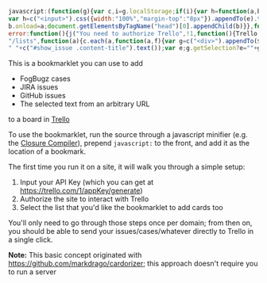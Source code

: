 ```javascript
javascript:(function(g){var c,i=g.localStorage;if(i){var h=function(a,b){return 2==arguments.length?i[a]=b:i[a]},j=function(a,b,d){var f=c("<div>").css({background:"#000",opacity:0.75,"z-index":1E4,position:"absolute",left:0,top:0,right:0,bottom:0}).appendTo("body").click(function(){e.remove();f.remove();d(null)}),e=c("<div>").css({position:"absolute",border:"1px solid #000",padding:"16px",width:300,top:64,left:(c(g).width()-200)/2,background:"#fff","z-index":1E5}).appendTo("body");c("<div>").html(a).appendTo(e);
var h=c("<input>").css({width:"100%","margin-top":"8px"}).appendTo(e).toggle(b);c("<div>").text("OK").css({width:"100%","text-align":"center",border:"1px solid #000",background:"#eee","margin-top":"8px"}).appendTo(e).click(function(){var b=h.val();e.remove();f.remove();d(b)});return e};(function(a){var b=function(){a.length&&a.shift().apply(null,Array.prototype.slice.call(arguments).concat([b]))};b()})([function(a){if(g.jQuery)a(null);else{var b=document.createElement("script");b.src="http://code.jquery.com/jquery-1.7.1.min.js";
b.onload=a;document.getElementsByTagName("head")[0].appendChild(b)}},function(a,b){c=g.jQuery;var d=h("trelloAppKey");d?b(d):j("Please specify your Trello API Key (you'll only need to do this once per site)<br><br>You can get your API Key <a href='https://trello.com/1/appKey/generate' target='apikey'>here</a><br><br>",!0,function(a){a&&b(a)})},function(a,b){c.getScript("https://trello.com/1/client.js?key="+a,b)},function(a,b,c,f){h("trelloAppKey",Trello.key());Trello.authorize({interactive:!1,success:f,
error:function(){j("You need to authorize Trello",!1,function(){Trello.authorize({type:"popup",expiration:"never",scope:{read:!0,write:!0},success:f})})}})},function(a){var b=h("trelloIdList");b?a(b):Trello.get("members/me/boards",{fields:"name"},function(d){$prompt=j('Which list should cards be sent to?<hr><div class="boards"></div>',!1,function(){b=$prompt.find("input:checked").attr("id");a(b)});c.each(d,function(a,d){$board=c("<div>").appendTo($prompt.find(".boards"));Trello.get("boards/"+d.id+
"/lists",function(a){c.each(a,function(a,f){var g=c("<div>").appendTo($board);b=f.id;c("<input type='radio'>").attr("id",b).attr("name","idList").appendTo(g);c("<label>").text(d.name+" : "+f.name).attr("for",b).appendTo(g)})})})})},function(a,b){a&&(h("trelloIdList",a),b(Trello,a))},function(a,b){var d,f=location.href;g.goBug?d=goBug.ixBug+": "+goBug.sTitle:c("#issue_header_summary").length?d=c("#key-val").text()+": "+c("#issue_header_summary").text():c("#show_issue").length&&(d=c("#show_issue .number strong").text()+
" "+c("#show_issue .content-title").text());var e;g.getSelection?e=""+g.getSelection():document.selection&&document.selection.createRange&&(e=document.selection.createRange().text);e&&(d?f+="\n\n"+e:d=e);d&&a.post("lists/"+b+"/cards",{name:d,desc:f})}])}})(window);
```

This is a bookmarklet you can use to add

 - FogBugz cases
 - JIRA issues
 - GitHub issues
 - The selected text from an arbitrary URL

to a board in <a href="https://trello.com">Trello</a>

To use the bookmarklet, run the source through a javascript minifier 
(e.g. the <a href="http://closure-compiler.appspot.com/home">Closure Compiler</a>), 
prepend `javascript:` to the front, and add it as the location of a bookmark.

The first time you run it on a site, it will walk you through a simple setup:

 1. Input your API Key (which you can get at https://trello.com/1/appKey/generate)
 2. Authorize the site to interact with Trello
 3. Select the list that you'd like the bookmarklet to add cards too

You'll only need to go through those steps once per domain; from then on, you should be able to send your
issues/cases/whatever directly to Trello in a single click.

**Note:** This basic concept originated with https://github.com/markdrago/cardorizer; this approach doesn't require you to run a server